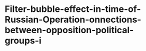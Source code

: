 # Filter-bubble-effect-in-time-of-Russian-Operation-onnections-between-opposition-political-groups-i